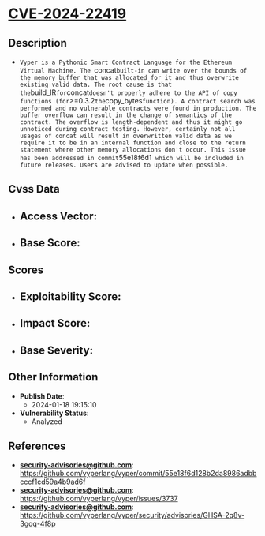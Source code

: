 
# [CVE-2024-22419](https://cve.mitre.org/cgi-bin/cvename.cgi?name=CVE-2024-22419)

## Description

- `Vyper is a Pythonic Smart Contract Language for the Ethereum Virtual Machine. The `concat` built-in can write over the bounds of the memory buffer that was allocated for it and thus overwrite existing valid data. The root cause is that the `build_IR` for `concat` doesn't properly adhere to the API of copy functions (for `>=0.3.2` the `copy_bytes` function). A contract search was performed and no vulnerable contracts were found in production. The buffer overflow can result in the change of semantics of the contract. The overflow is length-dependent and thus it might go unnoticed during contract testing. However, certainly not all usages of concat will result in overwritten valid data as we require it to be in an internal function and close to the return statement where other memory allocations don't occur. This issue has been addressed in commit `55e18f6d1` which will be included in future releases. Users are advised to update when possible.`

## Cvss Data

- **Access Vector**:
  - 
- **Base Score**:
  - 

## Scores

- **Exploitability Score**:
  - 
- **Impact Score**:
  - 
- **Base Severity**:
  - 

## Other Information

- **Publish Date**:
  - 2024-01-18 19:15:10
- **Vulnerability Status**:
  - Analyzed

## References

- **security-advisories@github.com**: https://github.com/vyperlang/vyper/commit/55e18f6d128b2da8986adbbcccf1cd59a4b9ad6f
- **security-advisories@github.com**: https://github.com/vyperlang/vyper/issues/3737
- **security-advisories@github.com**: https://github.com/vyperlang/vyper/security/advisories/GHSA-2q8v-3gqq-4f8p
